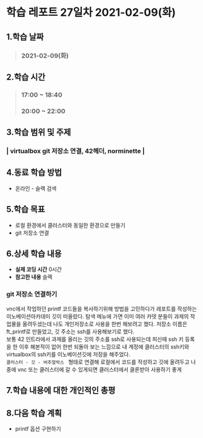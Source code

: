 # 학습 레포트 27일차 2021-02-09(화)
## 1.학습 날짜
> ### 2021-02-09(화)
## 2.학습 시간
> ### 17:00 ~ 18:40
> ### 20:00 ~ 22:00
## 3.학습 범위 및 주제
### | virtualbox git 저장소 연결, 42헤더, norminette |
## 4.동료 학습 방법
- 온라인 - 슬랙 검색
## 5.학습 목표
- 로컬 환경에서 클러스터와 동일한 환경으로 만들기
- git 저장소 연결
## 6.상세 학습 내용
- **실제 코딩 시간** 0시간
- **참고한 내용** 슬랙

### git 저장소 연결하기
vnc에서 작업하던 printf 코드들을 복사하기위해 방법을 고민하다가 레포트를 작성하는 이노베이션아카데미 깃이 떠올랐다. 탐색 메뉴에 가면 이미 여러 카뎃 분들이 과제의 작업물을 올려두셨는데 나도 개인저장소로 사용을 한번 해보려고 했다. 저장소 이름은 ft_printf로 만들었고, 깃 주소는 ssh를 사용해보기로 했다.\
보통 42 인트라에서 과제를 올리는 깃의 주소를 ssh로 사용되는데 피신때 ssh 키 등록을 한 이후 해본적이 없어 한번 되돌아 보는 느낌으로 내 계정에 클러스터의 ssh키와 virtualbox의 ssh키를 이노베이션깃에 저장을 해주었다.\
`클러스터 - 깃 - 버추얼박스 ` 형태로 연결해 로컬에서 코드를 작성하고 깃에 올려두고 나중에 vnc 또는 클러스터에 갈 수 있게되면 클러스터에서 클론받아 사용하기 좋게

## 7.학습 내용에 대한 개인적인 총평

## 8.다음 학습 계획
- printf 옵션 구현하기